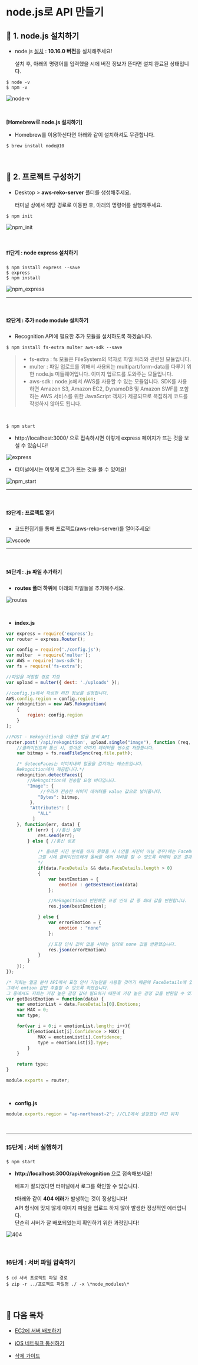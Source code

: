 # node.js로 API 만들기

## 🚩 1. node.js 설치하기

* node.js [설치](https://nodejs.org/ko/) :  **10.16.0 버전**을 설치해주세요!

  설치 후, 아래의 명령어를 입력했을 시에 버전 정보가 뜬다면 설치 완료된 상태입니다.

```
$ node -v
$ npm -v
```

![node-v](https://github.com/kyeahen/ExpressionRekognitionMusicService/blob/master/Guide/images/node-v.png)

<br/>

**[Homebrew로 node.js 설치하기]**

- Homebrew를 이용하신다면 아래와 같이 설치하셔도 무관합니다.

```
$ brew install node@10
```

<br/>

## 🚩 2. 프로젝트 구성하기

* Desktop > **aws-reko-server** 폴더를 생성해주세요.

  터미널 상에서 해당 경로로 이동한 후, 아래의 명령어를 실행해주세요.

```
$ npm init
```

![npm_init](https://github.com/kyeahen/ExpressionRekognitionMusicService/blob/master/Guide/images/npm_init.png)

<br/>

#### ❗️1단계 : node express 설치하기

```
$ npm install express --save
$ express 
$ npm install
```

![npm_express](https://github.com/kyeahen/ExpressionRekognitionMusicService/blob/master/Guide/images/npm_express.png)

---------



<br/>

#### ❗️2단계 : 추가 node module 설치하기

* Recognition API에 필요한 추가 모듈을 설치하도록 하겠습니다.

```
$ npm install fs-extra multer aws-sdk --save
```

> - fs-extra : fs 모듈은 FileSystem의 약자로 파일 처리와 관련된 모듈입니다. 
> - multer : 파일 업로드를 위해서 사용되는 multipart/form-data를 다루기 위한 node.js 미들웨어입니다. 이미지 업로드를 도와주는 모듈입니다.
> - aws-sdk : node.js에서 AWS를 사용할 수 있는 모듈입니다. SDK를 사용하면 Amazon S3, Amazon EC2, DynamoDB 및 Amazon SWF를 포함하는 AWS 서비스를 위한 JavaScript 객체가 제공되므로 복잡하게 코드를 작성하지 않아도 됩니다.

<br/>

```
$ npm start
```

- http://localhost:3000/ 으로 접속하시면 이렇게 express 페이지가 뜨는 것을 보실 수 있습니다!

![express](https://github.com/kyeahen/ExpressionRekognitionMusicService/blob/master/Guide/images/express.png)

* 터미널에서는 이렇게 로그가 뜨는 것을 볼 수 있어요!

![npm_start](https://github.com/kyeahen/ExpressionRekognitionMusicService/blob/master/Guide/images/npm_start.png)

-----------



<br/>

#### ❗️3단계 : 프로젝트 열기

* 코드편집기를 통해 프로젝트(aws-reko-server)를 열어주세요!

![vscode](https://github.com/kyeahen/ExpressionRekognitionMusicService/blob/master/Guide/images/vscode.png)

--------------

<br/>

#### ❗️4단계 : .js 파일 추가하기

- **routes 폴더 하위**에 아래의 파일들을 추가해주세요.

![routes](https://github.com/kyeahen/ExpressionRekognitionMusicService/blob/master/Guide/images/routes.png)

<br/>

* **index.js** 

```javascript
var express = require('express');
var router = express.Router();

var config = require('./config.js');
var multer  = require('multer');
var AWS = require('aws-sdk');
var fs = require('fs-extra');

//파일을 저장할 경로 지정
var upload = multer({ dest: './uploads' });

//config.js에서 작성한 리전 정보를 설정합니다.
AWS.config.region = config.region;
var rekognition = new AWS.Rekognition(
	{
		region: config.region
	}
);

//POST - Rekognition을 이용한 얼굴 분석 API 
router.post('/api/rekognition', upload.single("image"), function (req, res, next) {
	//클라이언트와 통신 시, 받아온 이미지 데이터를 변수로 저장합니다.
	var bitmap = fs.readFileSync(req.file.path);

	/* deteceFaces는 이미지내의 얼굴을 감지하는 메소드입니다.
	Rekognition에서 제공됩니다.*/
	rekognition.detectFaces({
		//Rekognition에 전송할 요청 바디입니다.
	 	"Image": { 
			 //우리가 전송한 이미지 데이터를 value 값으로 넣어줍니다.
	 		"Bytes": bitmap,
		 },
		 "Attributes": [
			"ALL"
		  ]
	}, function(err, data) {
	 	if (err) { //통신 실패
	 		res.send(err);
	 	} else { //통신 성공

			/* 올바른 사진 분석을 하지 못했을 시 (인물 사진이 아닐 경우)에는 FaceDetail 값이 빈 배열로 오게 됩니다. 
			그럴 시에 클라이언트에게 올바를 에러 처리를 할 수 있도록 아래와 같은 결과를 반환하도록 하였습니다.
			*/
			if(data.FaceDetails && data.FaceDetails.length > 0)
			{	
				var bestEmotion = {
					emotion : getBestEmotion(data)
				};

				//Rekognition이 반환해준 표정 인식 값 중 최대 값을 반환합니다.
				res.json(bestEmotion);

			} else {
				var errorEmotion = {
					emotion : "none"
				};

				//표정 인식 값이 없을 시에는 임의로 none 값을 반환했습니다.
				res.json(errorEmotion)
			}
		}
	});
});

/* 저희는 얼굴 분석 API에서 표정 인식 기능만을 사용할 것이기 때문에 FaceDetails에 있는 모든 값들이 필요하지 않습니다.
그래서 emtion 값만 추출할 수 있도록 하였습니다. 
그 중에서도 저희는 가장 높은 감정 값이 필요하기 때문에 가장 높은 감정 값을 반환할 수 있도록 하였습니다. */
var getBestEmotion = function(data) {
	var emotionList = data.FaceDetails[0].Emotions;
	var MAX = 0;
	var type;

	for(var i = 0;i < emotionList.length; i++){
		if(emotionList[i].Confidence > MAX) {
			MAX = emotionList[i].Confidence;
			type = emotionList[i].Type;
		}
	}

	return type;
}

module.exports = router;
```

<br/>

* **config.js** 

```javascript
module.exports.region = "ap-northeast-2"; //CLI에서 설정했던 리전 위치
```

<br/>

--------


### ❗️5단계 : 서버 실행하기

```
$ npm start
```

- **http://localhost:3000/api/rekognition** 으로 접속해보세요!

  배포가 잘되었다면 터미널에서 로그를 확인할 수 있습니다.

  ❗️아래와 같이 **404 에러**가 발생하는 것이 정상입니다! <br/>
    API 형식에 맞지 않게 이미지 파일을 업로드 하지 않아 발생한 정상적인 에러입니다.<br/>
    단순히 서버가 잘 배포되었는지 확인하기 위한 과정입니다! <br/>

![404](https://github.com/kyeahen/ExpressionRekognitionMusicService/blob/master/Guide/images/404.png)

<br/>

### ❗️6단계 : 서버 파일 압축하기


```
$ cd 서버 프로젝트 파일 경로
$ zip -r ../프로젝트 파일명 ./ -x \*node_modules\*
```

<br/>

## 🚩 다음 목차

- [EC2에 서버 배포하기](https://github.com/kyeahen/ExpressionRekognitionMusicService/blob/master/Guide/EC2%EC%97%90%20%EC%84%9C%EB%B2%84%20%EB%B0%B0%ED%8F%AC%ED%95%98%EA%B8%B0.md)

- [iOS 네트워크 통신하기](https://github.com/kyeahen/ExpressionRekognitionMusicService/blob/master/Guide/iOS%20%EB%84%A4%ED%8A%B8%EC%9B%8C%ED%82%B9%20%ED%86%B5%EC%8B%A0%ED%95%98%EA%B8%B0.md)
- [삭제 가이드]()

